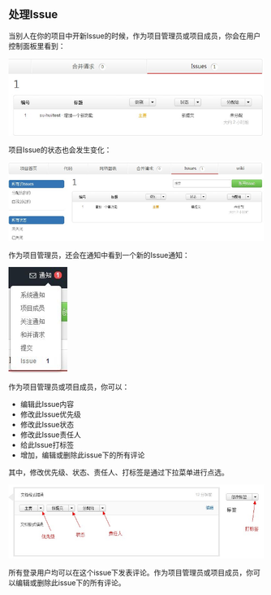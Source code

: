 ## 处理Issue

当别人在你的项目中开新Issue的时候，作为项目管理员或项目成员，你会在用户控制面板里看到：


![](/images/FAQ_4_3_1.jpg)

项目Issue的状态也会发生变化：


![](/images/FAQ_4_3_2.jpg)

作为项目管理员，还会在通知中看到一个新的Issue通知：


![](/images/FAQ_4_3_3.jpg)


作为项目管理员或项目成员，你可以：

- 编辑此Issue内容
- 修改此Issue优先级
- 修改此Issue状态
- 修改此Issue责任人
- 给此Issue打标签
- 增加，编辑或删除此issue下的所有评论

其中，修改优先级、状态、责任人、打标签是通过下拉菜单进行点选。


![](/images/FAQ_4_3_4.jpg)

所有登录用户均可以在这个issue下发表评论。作为项目管理员或项目成员，你可以编辑或删除此issue下的所有评论。